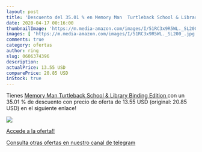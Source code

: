 ```yaml
---
layout: post
title: 'Descuento del 35.01 % en Memory Man  Turtleback School & Library '
date: 2020-04-17 00:16:00
thumbnailImage: 'https://m.media-amazon.com/images/I/51RC3x9R5WL._SL200_.jpg'
images: [ 'https://m.media-amazon.com/images/I/51RC3x9R5WL._SL200_.jpg' ]
comments: true
category: ofertas
author: ring
slug: 0606374396
description:
actualPrice: 13.55 USD
comparePrice: 20.85 USD
inStock: true
---
```


Tienes [Memory Man  Turtleback School & Library Binding Edition ](https://www.amazon.com/dp/0606374396/?tag=redken08-20) con un 35.01 % de descuento con precio de oferta de 13.55 USD (original: 20.85 USD) en el siguiente enlace!

[![](https://m.media-amazon.com/images/I/51RC3x9R5WL._SL200_.jpg)](https://www.amazon.com/dp/0606374396/?tag=redken08-20)

[Accede a la oferta!!](https://www.amazon.com/dp/0606374396/?tag=redken08-20)

[Consulta otras ofertas en nuestro canal de telegram](https://t.me/s/ofertas25)
